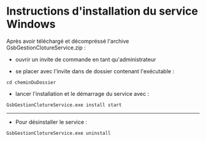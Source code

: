 # Instructions d'installation du service Windows

Après avoir téléchargé et décompréssé l'archive GsbGestionClotureService.zip :  

- ouvrir un invite de commande en tant qu'administrateur  

- se placer avec l'invite dans de dossier contenant l'exécutable :  
```
cd cheminDuDossier
```

- lancer l'installation et le démarrage du service avec :  
```
GsbGestionClotureService.exe install start
```

--------------------

- Pour désinstaller le service :  
```
GsbGestionClotureService.exe uninstall
```
